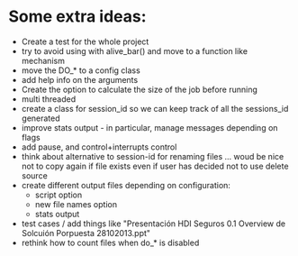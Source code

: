 # Some extra ideas:

* Create a test for the whole project
* try to avoid using with alive_bar() and move to a function like mechanism
* move the DO_* to a config class
* add help info on the arguments
* Create the option to calculate the size of the job before running 
* multi threaded
* create a class for session_id so we can keep track of all the sessions_id generated
* improve stats output - in particular, manage messages depending on flags
* add pause, and control+interrupts control
* think about alternative to session-id for renaming files ... woud be nice not to copy again if file exists even if user has decided not to use delete source
* create different output files depending on configuration:
    * script option
    * new file names option
    * stats output
* test cases / add things like "Presentación HDI Seguros 0.1 Overview de Solcuión Porpuesta 28102013.ppt"
* rethink how to count files when do_\* is disabled